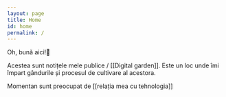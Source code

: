 ```yaml
---
layout: page
title: Home
id: home
permalink: /
---
```


Oh, bună aici!🌱

Acestea sunt notițele mele publice / [[Digital garden]]. Este un loc unde îmi împart gândurile și procesul de cultivare al acestora.

Momentan sunt preocupat de [[relația mea cu tehnologia]]
<style>
  .wrapper {
    max-width: 46em;
  }
</style>
